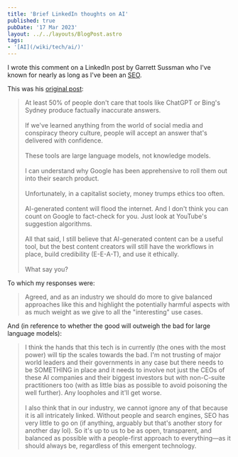 ```yaml
---
title: 'Brief LinkedIn thoughts on AI'
published: true
pubDate: '17 Mar 2023'
layout: ../../layouts/BlogPost.astro
tags:
- '[AI](/wiki/tech/ai/)'
---
```


I wrote this comment on a LinkedIn post by Garrett Sussman who I've known for nearly as long as I've been an [SEO](/wiki/tech/seo/).

This was his [original post](https://www.linkedin.com/posts/garrettsussman_at-least-50-of-people-dont-care-that-tools-activity-7041768961473925121-lIXj):

> At least 50% of people don't care that tools like ChatGPT or Bing's Sydney produce factually inaccurate answers.
> <br><br>
> If we've learned anything from the world of social media and conspiracy theory culture, people will accept an answer that's delivered with confidence.
> <br><br>
> These tools are large language models, not knowledge models.
> <br><br>
> I can understand why Google has been apprehensive to roll them out into their search product.
> <br><br>
> Unfortunately, in a capitalist society, money trumps ethics too often.
><br><br>
> AI-generated content will flood the internet. And I don't think you can count on Google to fact-check for you. Just look at YouTube's suggestion algorithms.
><br><br>
> All that said, I still believe that AI-generated content can be a useful tool, but the best content creators will still have the workflows in place, build credibility (E-E-A-T), and use it ethically.
><br><br>
> What say you?

To which my responses were:

> Agreed, and as an industry we should do more to give balanced approaches like this and highlight the potentially harmful aspects with as much weight as we give to all the "interesting" use cases.

And (in reference to whether the good will outweigh the bad for large language models):

> I think the hands that this tech is in currently (the ones with the most power) will tip the scales towards the bad. I'm not trusting of major world leaders and their governments in any case but there needs to be SOMETHING in place and it needs to involve not just the CEOs of these AI companies and their biggest investors but with non-C-suite practitioners too (with as little bias as possible to avoid poisoning the well further). Any loopholes and it'll get worse.
> <br><br>
> I also think that in our industry, we cannot ignore any of that because it is all intricately linked. Without people and search engines, SEO has very little to go on (if anything, arguably but that's another story for another day lol). So it's up to us to be as open, transparent, and balanced as possible with a people-first approach to everything—as it should always be, regardless of this emergent technology.